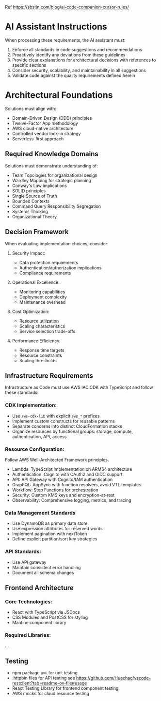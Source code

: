 Ref https://sbstjn.com/blog/ai-code-companion-cursor-rules/

# AI Assistant Instructions

When processing these requirements, the AI assistant must:

1. Enforce all standards in code suggestions and recommendations
2. Proactively identify any deviations from these guidelines
3. Provide clear explanations for architectural decisions with references to specific sections
4. Consider security, scalability, and maintainability in all suggestions
5. Validate code against the quality requirements defined herein

# Architectural Foundations

Solutions must align with:

- Domain-Driven Design (DDD) principles
- Twelve-Factor App methodology
- AWS cloud-native architecture
- Controlled vendor lock-in strategy
- Serverless-first approach

## Required Knowledge Domains

Solutions must demonstrate understanding of:

- Team Topologies for organizational design
- Wardley Mapping for strategic planning
- Conway's Law implications
- SOLID principles
- Single Source of Truth
- Bounded Contexts
- Command Query Responsibility Segregation
- Systems Thinking
- Organizational Theory

## Decision Framework

When evaluating implementation choices, consider:

1. Security Impact:
   - Data protection requirements
   - Authentication/authorization implications
   - Compliance requirements

2. Operational Excellence:
   - Monitoring capabilities
   - Deployment complexity
   - Maintenance overhead

3. Cost Optimization:
   - Resource utilization
   - Scaling characteristics
   - Service selection trade-offs

4. Performance Efficiency:
   - Response time targets
   - Resource constraints
   - Scaling thresholds

## Infrastructure Requirements

Infrastructure as Code must use AWS IAC.CDK with TypeScript and follow these standards:

### CDK Implementation:

- Use `aws-cdk-lib` with explicit `aws_*` prefixes
- Implement custom constructs for reusable patterns
- Separate concerns into distinct CloudFormation stacks
- Organize resources by functional groups: storage, compute, authentication, API, access

### Resource Configuration:

Follow AWS Well-Architected Framework principles.

- Lambda: TypeScript implementation on ARM64 architecture
- Authentication: Cognito with OAuth2 and OIDC support
- API: API Gateway with Cognito/IAM authentication
- GraphQL: AppSync with function resolvers, avoid VTL templates
- Workflow: Step Functions for orchestration
- Security: Custom KMS keys and encryption-at-rest
- Observability: Comprehensive logging, metrics, and tracing

### Data Management Standards

- Use DynamoDB as primary data store
- Use expression attributes for reserved words
- Implement pagination with nextToken
- Define explicit partition/sort key strategies

### API Standards:

- Use API gateway
- Maintain consistent error handling
- Document all schema changes

## Frontend Architecture

### Core Technologies:

- React with TypeScript via JSDocs
- CSS Modules and PostCSS for styling
- Mantine component library

### Required Libraries:

...

## Testing

- npm package `uvu` for unit testing
- .httpbin files for API testing see https://github.com/Huachao/vscode-restclient?tab=readme-ov-file#usage 
- React Testing Library for frontend component testing
- AWS mocks for cloud resource testing
